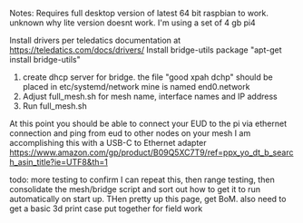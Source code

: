 Notes:
Requires full desktop version of latest 64 bit raspbian to work. unknown why lite version doesnt work. I'm using a set of 4 gb pi4

Install drivers per teledatics documentation at https://teledatics.com/docs/drivers/
Install bridge-utils package "apt-get install bridge-utils" 

1. create dhcp server for bridge. the file "good xpah dchp" should be placed in etc/systemd/network  mine is named end0.network
2. Adjust full_mesh.sh for mesh name, interface names and IP address
3. Run full_mesh.sh

At this point you should be able to connect your EUD to the pi via ethernet connection and ping from eud to other nodes on your mesh
I am accomplishing this with a USB-C to Ethernet adapter https://www.amazon.com/gp/product/B09Q5XC7T9/ref=ppx_yo_dt_b_search_asin_title?ie=UTF8&th=1

todo: more testing to confirm I can repeat this, then range testing, then consolidate the mesh/bridge script and sort out how to get it to run automatically on start up. THen pretty
up this page, get BoM. also need to get a basic 3d print case put together for field work
